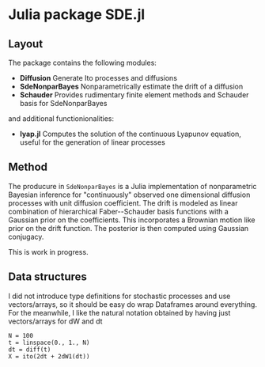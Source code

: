 Julia package SDE.jl 
====================

Layout
------
The package contains the following modules:

- **Diffusion**            Generate Ito processes and diffusions
- **SdeNonparBayes**       Nonparametrically estimate the drift of a diffusion
- **Schauder**             Provides rudimentary finite element methods and Schauder basis for SdeNonparBayes

and additional functionionalities:
- **lyap.jl**              Computes the solution of the continuous Lyapunov equation, useful for the generation of linear processes


Method
------

The producure in `SdeNonparBayes` is a Julia implementation of nonparametric Bayesian inference for
"continuously" observed one dimensional diffusion processes with unit diffusion coefficient. The drift 
is modeled as linear combination of hierarchical Faber--Schauder basis functions with a Gaussian prior 
on the coefficients. This incorporates a Brownian motion like prior on the drift function. The posterior is
then computed using Gaussian conjugacy.

This is work in progress.


Data structures
---------------

I did not introduce type definitions for stochastic processes and use vectors/arrays, so it should be easy do wrap Dataframes around everything. For the meanwhile, I like the natural notation obtained by having just vectors/arrays for dW and dt

	N = 100
	t = linspace(0., 1., N)
	dt = diff(t)
	X = ito(2dt + 2dW1(dt))

